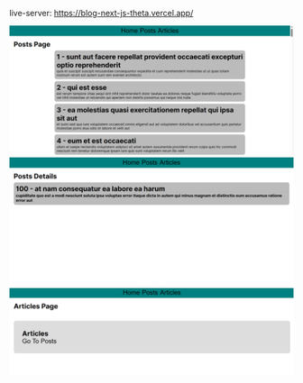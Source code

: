 live-server: https://blog-next-js-theta.vercel.app/

![Blog(posts page)](https://github.com/Mandela95/Blog-Next.js/blob/main/Images/posts%20page.png?raw=true)
![Blog(post details)](https://github.com/Mandela95/Blog-Next.js/blob/main/Images/post%20details.png?raw=true)
![Blog(articles)](https://github.com/Mandela95/Blog-Next.js/blob/main/Images/articles.png?raw=true)
